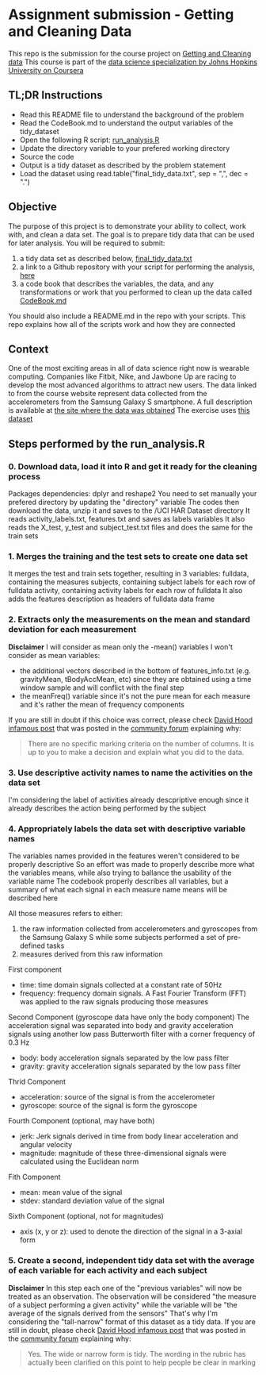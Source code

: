 # Assignment submission - Getting and Cleaning Data
This repo is the submission for the course project on [Getting and Cleaning data](https://www.coursera.org/learn/data-cleaning?specialization=jhu-data-science)
This course is part of the [data science specialization by Johns Hopkins University on Coursera](https://www.coursera.org/specializations/jhu-data-science)

## TL;DR Instructions
- Read this README file to understand the background of the problem
- Read the CodeBook.md to understand the output variables of the tidy_dataset
- Open the following R script: [run_analysis.R]()
- Update the directory variable to your prefered working directory
- Source the code
- Output is a tidy dataset as described by the problem statement
- Load the dataset using read.table("final_tidy_data.txt", sep = ",", dec = ".")



## Objective
The purpose of this project is to demonstrate your ability to collect, work with, and clean a data set. The goal is to prepare tidy data that can be used for later analysis.
You will be required to submit:
1. a tidy data set as described below, [final_tidy_data.txt]()
2. a link to a Github repository with your script for performing the analysis, [here](https://github.com/felipe-prandini/Assignment3_getting_cleaning_data) 
3. a code book that describes the variables, the data, and any transformations or work that you performed to clean up the data called [CodeBook.md]()

You should also include a README.md in the repo with your scripts. This repo explains how all of the scripts work and how they are connected

## Context
One of the most exciting areas in all of data science right now is wearable computing. Companies like Fitbit, Nike, and Jawbone Up are racing to develop the most advanced algorithms to attract new users. The data linked to from the course website represent data collected from the accelerometers from the Samsung Galaxy S smartphone. A full description is available at [the site where the data was obtained](http://archive.ics.uci.edu/ml/datasets/Human+Activity+Recognition+Using+Smartphones)
The exercise uses [this dataset](https://d396qusza40orc.cloudfront.net/getdata%2Fprojectfiles%2FUCI%20HAR%20Dataset.zip)

## Steps performed by the run_analysis.R

### 0. Download data, load it into R and get it ready for the cleaning process
Packages dependencies: dplyr and reshape2
You need to set manually your prefered directory by updating the "directory" variable
The codes then download the data, unzip it and saves to the /UCI HAR Dataset directory
It reads activity_labels.txt, features.txt and saves as labels variables
It also reads the X_test, y_test and subject_test.txt files and does the same for the train sets

### 1. Merges the training and the test sets to create one data set
It merges the test and train sets together, resulting in 3 variables:
fulldata, containing the measures
subjects, containing subject labels for each row of fulldata
activity, containing activity labels for each row of fulldata
It also adds the features description as headers of fulldata data frame

### 2. Extracts only the measurements on the mean and standard deviation for each measurement
**Disclaimer**
I will consider as mean only the -mean() variables
I won't consider as mean variables:
- the additional vectors described in the bottom of features_info.txt (e.g. gravityMean, tBodyAccMean, etc) since they are obtained using a time window sample and will conflict with the final step
- the meanFreq() variable since it's not the pure mean for each measure and it's rather the mean of frequency components

If you are still in doubt if this choice was correct, please check [David Hood infamous post](https://thoughtfulbloke.wordpress.com/2015/09/09/getting-and-cleaning-the-assignment/) that was posted in the [community forum](https://www.coursera.org/learn/data-cleaning/discussions/weeks/4/threads/g7dwW25DEeaFmBJqjnMcrw) explaining why:
> There are no specific marking criteria on the number of columns. It is up to you to make a decision and explain what you did to the data.

### 3. Use descriptive activity names to name the activities on the data set
I'm considering the label of activities already descpriptive enough since it already describes the action being performed by the subject

### 4. Appropriately labels the data set with descriptive variable names
The variables names provided in the features weren't considered to be properly descriptive
So an effort was made to properly describe more what the variables means, while also trying to ballance the usability of the variable name
The codebook properly describes all variables, but a summary of what each signal in each measure name means will be described here

All those measures refers to either:
1. the raw information collected from accelerometers and gyroscopes from the Samsung Galaxy S while some subjects performed a set of pre-defined tasks
2. measures derived from this raw information

First component
- time: time domain signals collected at a constant rate of 50Hz
- frequency: frequency domain signals. A Fast Fourier Transform (FFT) was applied to the raw signals producing those measures

Second Component (gyroscope data have only the body component)
The acceleration signal was separated into body and gravity acceleration signals using another low pass Butterworth filter with a corner frequency of 0.3 Hz
- body: body acceleration signals separated by the low pass filter
- gravity: gravity acceleration signals separated by the low pass filter

Thrid Component
- acceleration: source of the signal is from the accelerometer
- gyroscope: source of the signal is form the gyroscope

Fourth Component (optional, may have both)
- jerk: Jerk signals derived in time from body linear acceleration and angular velocity
- magnitude: magnitude of these three-dimensional signals were calculated using the Euclidean norm 

Fith Component
- mean: mean value of the signal
- stdev: standard deviation value of the signal

Sixth Component (optional, not for magnitudes)
- axis (x, y or z): used to denote the direction of the signal in a 3-axial form

### 5. Create a second, independent tidy data set with the average of each variable for each activity and each subject

**Disclaimer**
In this step each one of the "previous variables" will now be treated as an observation. The observation will be considered "the measure of a subject performing a given activity" while the variable will be "the average of the signals derived from the sensors"
That's why I'm considering the "tall-narrow" format of this dataset as a tidy data.
If you are still in doubt, please check [David Hood infamous post](https://thoughtfulbloke.wordpress.com/2015/09/09/getting-and-cleaning-the-assignment/) that was posted in the [community forum](https://www.coursera.org/learn/data-cleaning/discussions/weeks/4/threads/g7dwW25DEeaFmBJqjnMcrw) explaining why:
> Yes. The wide or narrow form is tidy. The wording in the rubric has actually been clarified on this point to help people be clear in marking








